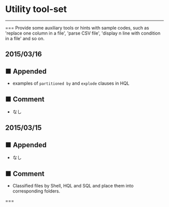 # Utility tool-set 
---
===
Provide some auxiliary tools or hints with sample codes, such as 'replace one column in a file', 'parse CSV file', 'display n line with condition in a file' and so on.

## 2015/03/16

## ■ Appended
- examples of `partitioned by` and `explode` clauses in HQL

## ■ Comment
- なし

## 2015/03/15

## ■ Appended
- なし

## ■ Comment
- Classified files by Shell, HQL and SQL and place them into corresponding folders.

===
